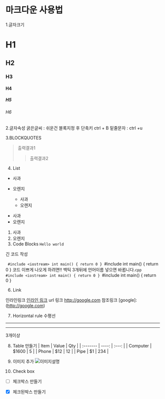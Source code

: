 # 마크다운 사용법
1.글자크기
# H1
## H2
### H3
#### H4
##### H5
###### H6

2.글자속성
굵은글씨 : 쉬운건 블록지정 후 단축키 ctrl + B
밑줄문자 : ctrl +u

3.BLOCKQUOTES
> 출력결과1
>> 출력결과2

4. List
* 사과
* 오렌지

	+ 사과
	+ 오렌지

- 사과
- 오렌지

1. 사과
2. 오렌지
5. Code Blocks
`Hello world`

긴 코드 작성

​```
#include <iostream>
int main()
{
	return 0
}
​```
#include <iostream>
int main()
{
	return 0
}
코드 이쁘게 나오게 하려면!!
백틱 3개뒤에 언어이름 넣으면 바뀝니다.
​```cpp
#include <iostream>
int main()
{
	return 0
}
​```
#include <iostream>
int main()
{
	return 0
}

6) Link

인라인링크
[인라인 링크](http://google.com)
url 링크
<http://google.com>
참조링크
[google]:(http://google.com)

7) Horizontal rule 수평선
*** 
---
3개이상

8) Table 만들기
| Item     | Value | Qty   |
| :------- | ----: | :---: |
| Computer | $1600 |  5    |
| Phone    | $12   |  12   |
| Pipe     | $1    |  234  |

9) 이미지 추가
![이미지설명](https://cdn.pixabay.com/photo/2020/11/26/06/16/christmas-trees-5778006_960_720.jpg)

10) Check box
* [ ] 체크박스 만들기 
* [x] 체크된박스 만들기

